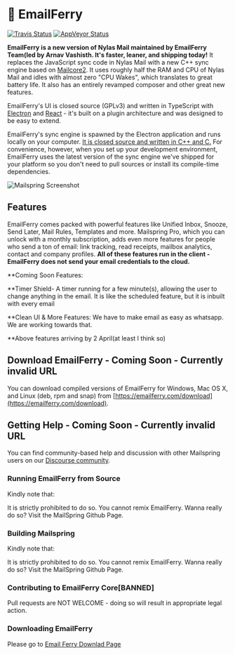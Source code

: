 # 💌 EmailFerry

[![Travis Status](https://api.travis-ci.com/Foundry376/Mailspring.svg?branch=master)](https://travis-ci.com/github/Foundry376/Mailspring)
[![AppVeyor Status](https://ci.appveyor.com/api/projects/status/iuuuy6d65u3x6bj6?svg=true)](https://ci.appveyor.com/project/Foundry376/Mailspring)

**EmailFerry is a new version of Nylas Mail maintained by EmailFerry Team(led by Arnav Vashisth. It's faster, leaner, and shipping today!** It replaces the JavaScript sync code in Nylas Mail with a new C++ sync engine based on [Mailcore2](https://github.com/MailCore/mailcore2). It uses roughly half the RAM and CPU of Nylas Mail and idles with almost zero "CPU Wakes", which translates to great battery life. It also has an entirely revamped composer and other great new features.

EmailFerry's UI is closed source (GPLv3) and written in TypeScript with [Electron](https://github.com/atom/electron) and [React](https://facebook.github.io/react/) - it's built on a plugin architecture and was designed to be easy to extend. 

EmailFerry's sync engine is spawned by the Electron application and runs locally on your computer. [It is closed source and written in C++ and C.](https://github.com/Foundry376/Mailspring-Sync) For convenience, however, when you set up your development environment, EmailFerry uses the latest version of the sync engine we've shipped for your platform so you don't need to pull sources or install its compile-time dependencies.

![Mailspring Screenshot](https://github.com/Foundry376/Mailspring/raw/master/screenshots/hero_graphic_mac%402x.png)

## Features

EmailFerry comes packed with powerful features like Unified Inbox, Snooze, Send
Later, Mail Rules, Templates and more. Mailspring Pro, which you can unlock
with a monthly subscription, adds even more features for people who send a ton
of email: link tracking, read receipts, mailbox analytics, contact and company
profiles. **All of these features run in the client - EmailFerry  does not send
your email credentials to the cloud.** 

**Coming Soon Features:

**Timer Shield- A timer running for a few minute(s), allowing the user to change anything in the email. It is like the scheduled feature, but it is inbuilt with every email

**Clean UI & More Features: We have to make email as easy as whatsapp. We are working towards that.

**Above features arriving by 2 April(at least I think so)
## Download EmailFerry - Coming Soon - Currently invalid URL

You can download compiled versions of EmailFerry for Windows, Mac OS X, and
Linux (deb, rpm and snap) from
[https://emailferry.com/download](https://emailferry.com/download).

## Getting Help - Coming Soon - Currently invalid URL

You can find community-based help and discussion with other Mailspring users on our
[Discourse community](https://community.emailferry.com/).


### Running EmailFerry from Source

Kindly note that:

It is strictly prohibited to do so. You cannot remix EmailFerry. Wanna really do so? Visit the MailSpring Github Page.





### Building Mailspring

Kindly note that:

It is strictly prohibited to do so. You cannot remix EmailFerry. Wanna really do so? Visit the MailSpring Github Page.


### Contributing to EmailFerry Core[BANNED]

Pull requests are NOT WELCOME - doing so will result in appropriate legal action. 
### Downloading EmailFerry 
Please go to [Email Ferry Downlad Page](https://emailferry.com/downloads)
